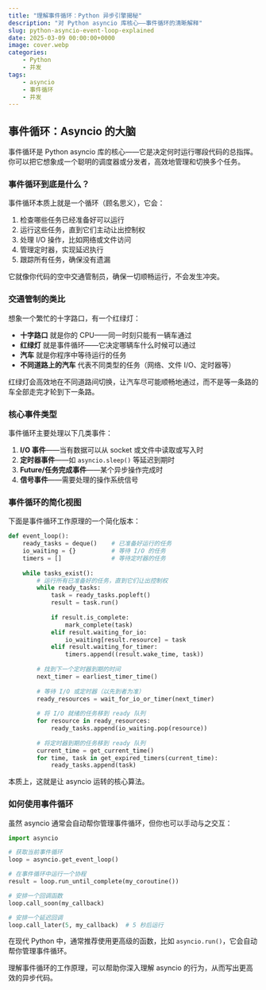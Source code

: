 ```yaml
---
title: "理解事件循环：Python 异步引擎揭秘"
description: "对 Python asyncio 库核心——事件循环的清晰解释"
slug: python-asyncio-event-loop-explained
date: 2025-03-09 00:00:00+0000
image: cover.webp
categories:
    - Python
    - 并发
tags:
    - asyncio
    - 事件循环
    - 并发
---
```


## 事件循环：Asyncio 的大脑

事件循环是 Python asyncio 库的核心——它是决定何时运行哪段代码的总指挥。你可以把它想象成一个聪明的调度器或分发者，高效地管理和切换多个任务。

### 事件循环到底是什么？

事件循环本质上就是一个循环（顾名思义），它会：

1. 检查哪些任务已经准备好可以运行
2. 运行这些任务，直到它们主动让出控制权
3. 处理 I/O 操作，比如网络或文件访问
4. 管理定时器，实现延迟执行
5. 跟踪所有任务，确保没有遗漏

它就像你代码的空中交通管制员，确保一切顺畅运行，不会发生冲突。

### 交通管制的类比

想象一个繁忙的十字路口，有一个红绿灯：

- **十字路口** 就是你的 CPU——同一时刻只能有一辆车通过
- **红绿灯** 就是事件循环——它决定哪辆车什么时候可以通过
- **汽车** 就是你程序中等待运行的任务
- **不同道路上的汽车** 代表不同类型的任务（网络、文件 I/O、定时器等）

红绿灯会高效地在不同道路间切换，让汽车尽可能顺畅地通过，而不是等一条路的车全部走完才轮到下一条路。

### 核心事件类型

事件循环主要处理以下几类事件：

1. **I/O 事件**——当有数据可以从 socket 或文件中读取或写入时
2. **定时器事件**——如 `asyncio.sleep()` 等延迟到期时
3. **Future/任务完成事件**——某个异步操作完成时
4. **信号事件**——需要处理的操作系统信号

### 事件循环的简化视图

下面是事件循环工作原理的一个简化版本：

```python
def event_loop():
    ready_tasks = deque()    # 已准备好运行的任务
    io_waiting = {}          # 等待 I/O 的任务
    timers = []              # 等待定时器的任务
    
    while tasks_exist():
        # 运行所有已准备好的任务，直到它们让出控制权
        while ready_tasks:
            task = ready_tasks.popleft()
            result = task.run()
            
            if result.is_complete:
                mark_complete(task)
            elif result.waiting_for_io:
                io_waiting[result.resource] = task
            elif result.waiting_for_timer:
                timers.append((result.wake_time, task))
        
        # 找到下一个定时器到期的时间
        next_timer = earliest_timer_time()
        
        # 等待 I/O 或定时器（以先到者为准）
        ready_resources = wait_for_io_or_timer(next_timer)
        
        # 将 I/O 就绪的任务移到 ready 队列
        for resource in ready_resources:
            ready_tasks.append(io_waiting.pop(resource))
        
        # 将定时器到期的任务移到 ready 队列
        current_time = get_current_time()
        for time, task in get_expired_timers(current_time):
            ready_tasks.append(task)
```

本质上，这就是让 asyncio 运转的核心算法。

### 如何使用事件循环

虽然 asyncio 通常会自动帮你管理事件循环，但你也可以手动与之交互：

```python
import asyncio

# 获取当前事件循环
loop = asyncio.get_event_loop()

# 在事件循环中运行一个协程
result = loop.run_until_complete(my_coroutine())

# 安排一个回调函数
loop.call_soon(my_callback)

# 安排一个延迟回调
loop.call_later(5, my_callback)  # 5 秒后运行
```

在现代 Python 中，通常推荐使用更高级的函数，比如 `asyncio.run()`，它会自动帮你管理事件循环。

理解事件循环的工作原理，可以帮助你深入理解 asyncio 的行为，从而写出更高效的异步代码。